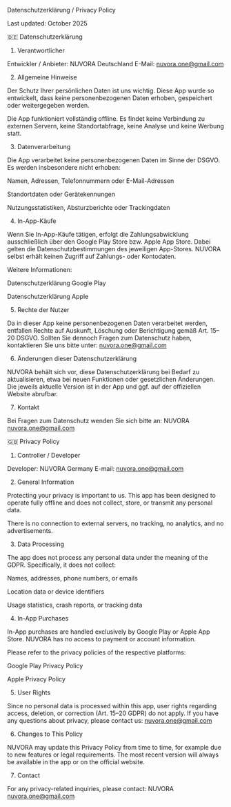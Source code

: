 Datenschutzerklärung / Privacy Policy

Last updated: October 2025

🇩🇪 Datenschutzerklärung
1. Verantwortlicher

Entwickler / Anbieter:
NUVORA
Deutschland
E-Mail: nuvora.one@gmail.com

2. Allgemeine Hinweise

Der Schutz Ihrer persönlichen Daten ist uns wichtig. Diese App wurde so entwickelt, dass keine personenbezogenen Daten erhoben, gespeichert oder weitergegeben werden.

Die App funktioniert vollständig offline. Es findet keine Verbindung zu externen Servern, keine Standortabfrage, keine Analyse und keine Werbung statt.

3. Datenverarbeitung

Die App verarbeitet keine personenbezogenen Daten im Sinne der DSGVO.
Es werden insbesondere nicht erhoben:

Namen, Adressen, Telefonnummern oder E-Mail-Adressen

Standortdaten oder Gerätekennungen

Nutzungsstatistiken, Absturzberichte oder Trackingdaten

4. In-App-Käufe

Wenn Sie In-App-Käufe tätigen, erfolgt die Zahlungsabwicklung ausschließlich über den Google Play Store bzw. Apple App Store.
Dabei gelten die Datenschutzbestimmungen des jeweiligen App-Stores.
NUVORA selbst erhält keinen Zugriff auf Zahlungs- oder Kontodaten.

Weitere Informationen:

Datenschutzerklärung Google Play

Datenschutzerklärung Apple

5. Rechte der Nutzer

Da in dieser App keine personenbezogenen Daten verarbeitet werden, entfallen Rechte auf Auskunft, Löschung oder Berichtigung gemäß Art. 15–20 DSGVO.
Sollten Sie dennoch Fragen zum Datenschutz haben, kontaktieren Sie uns bitte unter:
nuvora.one@gmail.com

6. Änderungen dieser Datenschutzerklärung

NUVORA behält sich vor, diese Datenschutzerklärung bei Bedarf zu aktualisieren, etwa bei neuen Funktionen oder gesetzlichen Änderungen.
Die jeweils aktuelle Version ist in der App und ggf. auf der offiziellen Website abrufbar.

7. Kontakt

Bei Fragen zum Datenschutz wenden Sie sich bitte an:
NUVORA
nuvora.one@gmail.com

🇬🇧 Privacy Policy
1. Controller / Developer

Developer:
NUVORA
Germany
E-mail: nuvora.one@gmail.com

2. General Information

Protecting your privacy is important to us.
This app has been designed to operate fully offline and does not collect, store, or transmit any personal data.

There is no connection to external servers, no tracking, no analytics, and no advertisements.

3. Data Processing

The app does not process any personal data under the meaning of the GDPR.
Specifically, it does not collect:

Names, addresses, phone numbers, or emails

Location data or device identifiers

Usage statistics, crash reports, or tracking data

4. In-App Purchases

In-App purchases are handled exclusively by Google Play or Apple App Store.
NUVORA has no access to payment or account information.

Please refer to the privacy policies of the respective platforms:

Google Play Privacy Policy

Apple Privacy Policy

5. User Rights

Since no personal data is processed within this app, user rights regarding access, deletion, or correction (Art. 15–20 GDPR) do not apply.
If you have any questions about privacy, please contact us:
nuvora.one@gmail.com

6. Changes to This Policy

NUVORA may update this Privacy Policy from time to time, for example due to new features or legal requirements.
The most recent version will always be available in the app or on the official website.

7. Contact

For any privacy-related inquiries, please contact:
NUVORA
nuvora.one@gmail.com


